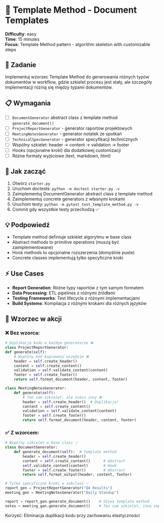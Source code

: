 # 📄 Template Method - Document Templates

**Difficulty**: easy \
**Time**: 15 minutes \
**Focus**: Template Method pattern - algorithm skeleton with customizable steps

## 🎯 Zadanie
Implementuj wzorzec Template Method do generowania różnych typów dokumentów w workflow, gdzie szkielet procesu jest stały, ale szczegóły implementacji różnią się między typami
dokumentów.

## 📋 Wymagania
- [ ] `DocumentGenerator` abstract class z template method `generate_document()`
- [ ] `ProjectReportGenerator` - generator raportów projektowych
- [ ] `MeetingNotesGenerator` - generator notatek ze spotkań
- [ ] `TechnicalSpecGenerator` - generator specyfikacji technicznych
- [ ] Wspólny szkielet: header → content → validation → footer
- [ ] Hooks (opcjonalne kroki) dla dodatkowej customizacji
- [ ] Różne formaty wyjściowe (text, markdown, html)

## 🚀 Jak zacząć
1. Otwórz `starter.py`
2. Uruchom doctests: `python -m doctest starter.py -v`
3. Zaimplementuj DocumentGenerator abstract class z template method
4. Zaimplementuj concrete generators z własnymi krokami
5. Uruchom testy: `python -m pytest test_template_method.py -v`
6. Commit gdy wszystkie testy przechodzą ✅

## 💡 Podpowiedź
- Template method definiuje szkielet algorytmu w base class
- Abstract methods to primitive operations (muszą być zaimplementowane)
- Hook methods to opcjonalne rozszerzenia (domyślnie puste)
- Concrete classes implementują tylko specyficzne kroki

## ⚡ Use Cases
- **Report Generation**: Różne typy raportów z tym samym formatem
- **Data Processing**: ETL pipelines z różnymi źródłami
- **Testing Frameworks**: Test lifecycle z różnymi implementacjami
- **Build Systems**: Kompilacja z różnymi krokami dla różnych języków

## 🔄 Wzorzec w akcji

### ❌ Bez wzorca:
```python
# Duplikacja kodu w każdym generatorze ❌
class ProjectReportGenerator:
def generate(self):
    # Wspólny kod kopiowany wszędzie ❌
    header = self.create_header()
    content = self.create_content()
    validation = self.validate_content(content)
    footer = self.create_footer()
    return self.format_document(header, content, footer)

class MeetingNotesGenerator:
    def generate(self):
        # Ten sam szkielet, ale nieco inny ❌
        header = self.create_header()  # Duplikacja!
        content = self.create_content()
        validation = self.validate_content(content)
        footer = self.create_footer()
        return self.format_document(header, content, footer)
```

### ✅ Z wzorcem:

```python
# Wspólny szkielet w base class ✅
class DocumentGenerator:
    def generate_document(self):  # Template method
        header = self.create_header()
        content = self.create_content()      # Abstract
        self.validate_content(content)       # Hook
        footer = self.create_footer()        # Abstract
        return self.format_output(header, content, footer)

# Tylko specyficzne kroki w subclass ✅
report_gen = ProjectReportGenerator("Q4 Results")
meeting_gen = MeetingNotesGenerator("Daily Standup")

report = report_gen.generate_document()    # Używa template method
notes = meeting_gen.generate_document()    # Ten sam szkielet, inna implementacja
```

Korzyść: Eliminacja duplikacji kodu przy zachowaniu elastyczności
